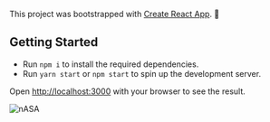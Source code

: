 This project was bootstrapped with [Create React App](https://github.com/facebook/create-react-app). 🚀 

## Getting Started

* Run `npm i` to install the required dependencies.
* Run `yarn start` or `npm start` to spin up the development server.

Open [http://localhost:3000](http://localhost:3000) with your browser to see the result.

![nASA](https://user-images.githubusercontent.com/56550632/128696613-620f93ea-5cb4-42b1-81d3-06f935a7a8e8.png)

